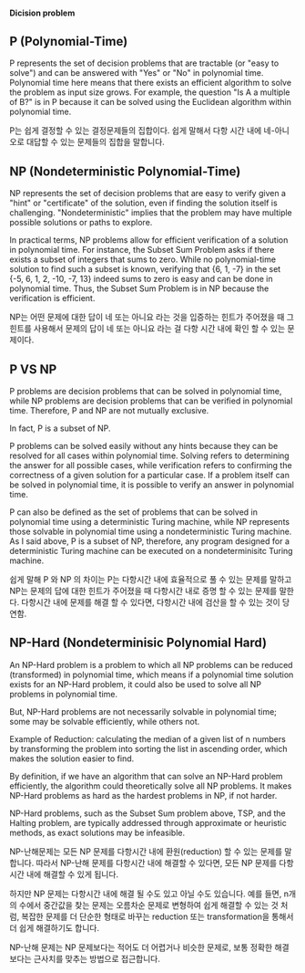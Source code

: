 #### Dicision problem 

## P (Polynomial-Time) 

P represents the set of decision problems that are tractable (or "easy to solve") and can be answered with "Yes" or "No" in polynomial time. 
Polynomial time here means that there exists an efficient algorithm to solve the problem as input size grows. 
For example, the question "Is A a multiple of B?" is in P because it can be solved using the Euclidean algorithm within polynomial time.

P는 쉽게 결정할 수 있는 결정문제들의 집합이다. 쉽게 말해서 다항 시간 내에 네-아니오로 대답할 수 있는 문제들의 집합을 말합니다.

## NP (Nondeterministic Polynomial-Time)

NP represents the set of decision problems that are easy to verify given a "hint" or "certificate" of the solution, even if finding the solution itself is challenging. 
"Nondeterministic" implies that the problem may have multiple possible solutions or paths to explore.

In practical terms, NP problems allow for efficient verification of a solution in polynomial time. 
For instance, the Subset Sum Problem asks if there exists a subset of integers that sums to zero. 
While no polynomial-time solution to find such a subset is known, verifying that {6, 1, -7} in the set {-5, 6, 1, 2, -10, -7, 13} indeed sums to zero is easy and can be done in polynomial time. 
Thus, the Subset Sum Problem is in NP because the verification is efficient.

NP는 어떤 문제에 대한 답이 네 또는 아니요 라는 것을 입증하는 힌트가 주어졌을 때 그 힌트를 사용해서 문제의 답이 네 또는 아니요 라는 걸 다항 시간 내에 확인 할 수 있는 문제이다. 

## P VS NP 

P problems are decision problems that can be solved in polynomial time, while NP problems are decision problems that can be verified in polynomial time. 
Therefore, P and NP are not mutually exclusive. 

In fact, P is a subset of NP. 

P problems can be solved easily without any hints because they can be resolved for all cases within polynomial time. Solving refers to determining the answer for all possible cases,
while verification refers to confirming the correctness of a given solution for a particular case. If a problem itself can be solved in polynomial time, it is possible to verify an answer in 
polynomial time. 

P can also be defined as the set of problems that can be solved in polynomial time using a deterministic Turing machine, while NP represents those solvable in polynomial time using a 
nondeterministic Turing machine. As I said above, P is a subset of NP, therefore, any program designed for a deterministic Turing machine can be executed on a nondeterminisitc Turing machine.

쉽게 말해 P 와 NP 의 차이는 P는 다항시간 내에 효율적으로 풀 수 있는 문제를 말하고 NP는 문제의 답에 대한 힌트가 주어졌을 때 다항시간 내로 증명 할 수 있는 문제를 말한다. 다항시간 내에 문제를 해결 할 수 있다면, 다항시간 내에 검산을 할 수 있는 것이 당연함.

## NP-Hard (Nondeterminisic Polynomial Hard) 

An NP-Hard problem is a problem to which all NP problems can be reduced (transformed) in polynomial time, which means if a polynomial time solution exists for an NP-Hard problem, 
it could also be used to solve all NP problems in polynomial time. 

But, NP-Hard problems are not necessarily solvable in polynomial time; some may be solvable efficiently, while others not. 

Example of Reduction: calculating the median of a given list of n numbers by transforming the problem into sorting the list in ascending order, which makes the solution easier to find.

By definition, if we have an algorithm that can solve an NP-Hard problem efficiently, the algorithm could theoretically solve all NP problems. It makes NP-Hard problems as hard as the hardest problems in NP, if not harder. 

NP-Hard problems, such as the Subset Sum problem above, TSP, and the Halting problem, are typically addressed through approximate or heuristic methods, as exact solutions may be infeasible. 

NP-난해문제는 모든 NP 문제를 다항시간 내에 환원(reduction) 할 수 있는 문제를 말합니다. 따라서 NP-난해 문제를 다항시간 내에 해결할 수 있다면, 모든 NP 문제를 다항시간 내에 해결할 수 있게 됩니다. 

하지만 NP 문제는 다항시간 내에 해결 될 수도 있고 아닐 수도 있습니다. 예를 들면, n개의 수에서 중간값을 찾는 문제는 오름차순 문제로 변형하여 쉽게 해결할 수 있는 것 처럼, 복잡한 문제를 더 단순한 형태로 바꾸는 reduction 또는 transformation을 통해서 더 쉽게 해결하기도 합니다. 

NP-난해 문제는 NP 문제보다는 적어도 더 어렵거나 비슷한 문제로, 보통 정확한 해결보다는 근사치를 맞추는 방법으로 접근합니다. 


